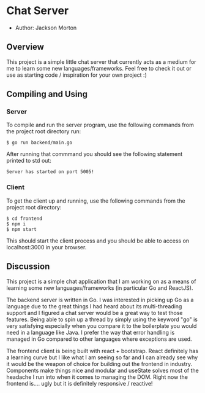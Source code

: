 # Chat Server

* Author: Jackson Morton

## Overview
This project is a simple little chat server that currently acts as a medium for me to learn some new languages/frameworks. Feel free to check it out or use as starting code / inspiration for your own project :)

## Compiling and Using
### Server 
To compile and run the server program, use the following commands from the project root directory run:

    $ go run backend/main.go

After running that commmand you should see the following statement printed to std out:

    Server has started on port 5005!

### Client
To get the client up and running, use the following commands from the project root directory:

    $ cd frontend
    $ npm i
    $ npm start

This should start the client process and you should be able to access on localhost:3000 in your browser.

## Discussion
This project is a simple chat application that I am working on as a means of learning some new languages/frameworks (in particular Go and ReactJS).

The backend server is written in Go. I was interested in picking up Go as a language due to the great things I had heard about its multi-threading support and I figured a chat server would be a great way to test those features. Being able to spin up a thread by simply using the keyword "go" is very satisfying especially when you compare it to the boilerplate you would need in a language like Java. I prefer the way that error handling is managed in Go compared to other languages where exceptions are used.

The frontend client is being built with react + bootstrap. React definitely has a learning curve but I like what I am seeing so far and I can already see why it would be the weapon of choice for building out the frontend in industry. Components make things nice and modular and useState solves most of the headache I run into when it comes to managing the DOM. Right now the frontend is.... ugly but it is definitely responsive / reactive!



